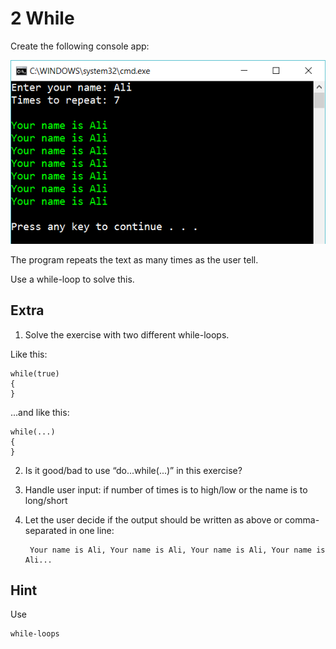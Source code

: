 ﻿# 2 While

Create the following console app:

![5](Images/5.png)
 
The program repeats the text as many times as the user tell.

Use a while-loop to solve this.

## Extra

1. Solve the exercise with two different while-loops.

Like this:

    while(true) 
    {
    }

...and like this:

    while(...) 
    {
    }

2. Is it good/bad to use “do...while(...)” in this exercise?

3. Handle user input: if number of times is to high/low or the name is to long/short

4. Let the user decide if the output should be written as above or comma-separated in one line:

	    Your name is Ali, Your name is Ali, Your name is Ali, Your name is Ali...

## Hint

Use

    while-loops